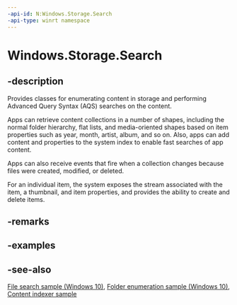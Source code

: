 ```yaml
---
-api-id: N:Windows.Storage.Search
-api-type: winrt namespace
---
```


# Windows.Storage.Search

## -description

Provides classes for enumerating content in storage and performing Advanced Query Syntax (AQS) searches on the content.

Apps can retrieve content collections in a number of shapes, including the normal folder hierarchy, flat lists, and media-oriented shapes based on item properties such as year, month, artist, album, and so on. Also, apps can add content and properties to the system index to enable fast searches of app content.

Apps can also receive events that fire when a collection changes because files were created, modified, or deleted.

For an individual item, the system exposes the stream associated with the item, a thumbnail, and item properties, and provides the ability to create and delete items.

## -remarks

## -examples

## -see-also

[File search sample (Windows 10)](https://github.com/Microsoft/Windows-universal-samples/tree/master/Samples/FileSearch), [Folder enumeration sample (Windows 10)](https://go.microsoft.com/fwlink/p/?LinkId=619993), [Content indexer sample](https://github.com/Microsoft/Windows-universal-samples/tree/master/Samples/ContentIndexer)
